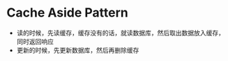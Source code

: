 # Cache Aside Pattern

* 读的时候，先读缓存，缓存没有的话，就读数据库，然后取出数据放入缓存，同时返回响应
* 更新的时候，先更新数据库，然后再删除缓存

























